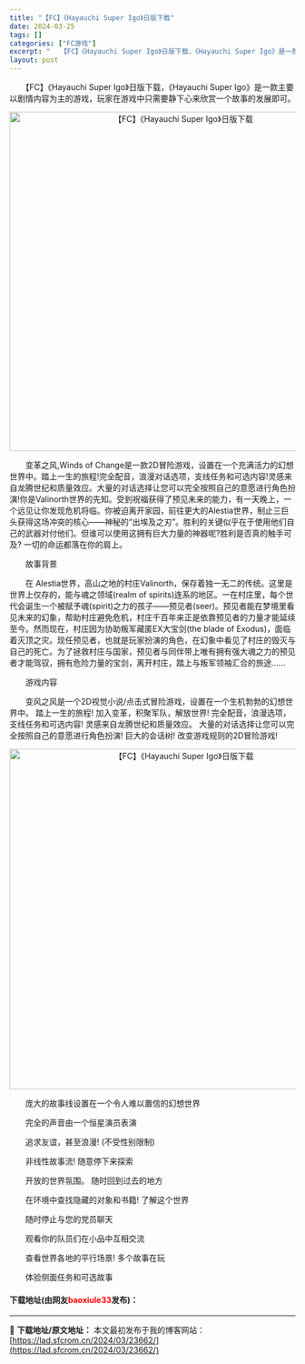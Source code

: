 ```yaml
---
title: "【FC】《Hayauchi Super Igo》日版下载"
date: 2024-03-25
tags: []
categories: ["FC游戏"]
excerpt: "　　【FC】《Hayauchi Super Igo》日版下载，《Hayauchi Super Igo》是一款主要以剧情内容为主的游戏，玩家在游戏中只需要静下心来欣赏一个故事的发展即可。 　　变革之风,Winds of Change是一款2D冒险游戏，设置在一个充满活力的幻想世界中。踏上一生的旅程!完&hellip;"
layout: post
---
```


 <p>　　【FC】《Hayauchi Super Igo》日版下载，《Hayauchi Super Igo》是一款主要以剧情内容为主的游戏，玩家在游戏中只需要静下心来欣赏一个故事的发展即可。</p> <p align="center"><img align="" border="0" src="https://lad.sfcrom.cn/wp-content/uploads/2024/03/20240325_6601929deeb90.png" width="597" alt="【FC】《Hayauchi Super Igo》日版下载" /></p> <p>　　变革之风,Winds of Change是一款2D冒险游戏，设置在一个充满活力的幻想世界中。踏上一生的旅程!完全配音，浪漫对话选项，支线任务和可选内容!灵感来自龙腾世纪和质量效应。大量的对话选择让您可以完全按照自己的意愿进行角色扮演!你是Valinorth世界的先知。受到祝福获得了预见未来的能力，有一天晚上，一个远见让你发现危机将临。你被迫离开家园，前往更大的Alestia世界，制止三巨头获得这场冲突的核心&mdash;&mdash;神秘的&ldquo;出埃及之刃&rdquo;。胜利的关键似乎在于使用他们自己的武器对付他们。但谁可以使用这拥有巨大力量的神器呢?胜利是否真的触手可及? 一切的命运都落在你的肩上。</p> <p>　　故事背景</p> <p>　　在 Alestia世界，高山之地的村庄Valinorth，保存着独一无二的传统。这里是世界上仅存的，能与魂之领域(realm of spirits)连系的地区。一在村庄里，每个世代会诞生一个被赋予魂(spirit)之力的孩子&mdash;&mdash;预见者(seer)。预见者能在梦境里看见未来的幻象，帮助村庄避免危机，村庄千百年来正是依靠预见者的力量才能延续至今。然而现在，村庄因为协助叛军藏匿EX大宝剑(the blade of Exodus)，面临着灭顶之灾。现任预见者，也就是玩家扮演的角色，在幻象中看见了村庄的毁灭与自己的死亡。为了拯救村庄与国家，预见者与同伴带上唯有拥有强大魂之力的预见者才能驾驭，拥有危险力量的宝剑，离开村庄，踏上与叛军领袖汇合的旅途&hellip;&hellip;</p> <p>　　游戏内容</p> <p>　　变风之风是一个2D视觉小说/点击式冒险游戏，设置在一个生机勃勃的幻想世界中。 踏上一生的旅程! 加入变革，积聚军队，解放世界! 完全配音，浪漫选项，支线任务和可选内容! 灵感来自龙腾世纪和质量效应。 大量的对话选择让您可以完全按照自己的意愿进行角色扮演! 巨大的会话树! 改变游戏规则的2D冒险游戏!</p> <p align="center"><img align="" border="0" src="https://lad.sfcrom.cn/wp-content/uploads/2024/03/20240325_6601929f6c482.png" width="599" alt="【FC】《Hayauchi Super Igo》日版下载" /></p> <p>　　庞大的故事线设置在一个令人难以置信的幻想世界</p> <p>　　完全的声音由一个恒星演员表演</p> <p>　　追求友谊，甚至浪漫! (不受性别限制)</p> <p>　　非线性故事流! 随意停下来探索</p> <p>　　开放的世界氛围。 随时回到过去的地方</p> <p>　　在环境中查找隐藏的对象和书籍! 了解这个世界</p> <p>　　随时停止与您的党员聊天</p> <p>　　观看你的队员们在小品中互相交流</p> <p>　　查看世界各地的平行场景! 多个故事在玩</p> <p>　　体验侧面任务和可选故事</p> <p><h4>下载地址(由网友<font color="red">baoxiule33</font>发布)：</h4></p> 

---
📖 **下载地址/原文地址：** 本文最初发布于我的博客网站：[https://lad.sfcrom.cn/2024/03/23662/](https://lad.sfcrom.cn/2024/03/23662/)
